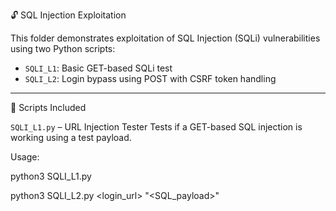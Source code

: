 🔓 SQL Injection Exploitation

This folder demonstrates exploitation of SQL Injection (SQLi) vulnerabilities using two Python scripts:

- `SQLI_L1`: Basic GET-based SQLi test
- `SQLI_L2`: Login bypass using POST with CSRF token handling

---

🧪 Scripts Included

`SQLI_L1.py` – URL Injection Tester
Tests if a GET-based SQL injection is working using a test payload.

Usage:

python3 SQLI_L1.py

python3 SQLI_L2.py <login_url> "<SQL_payload>"

